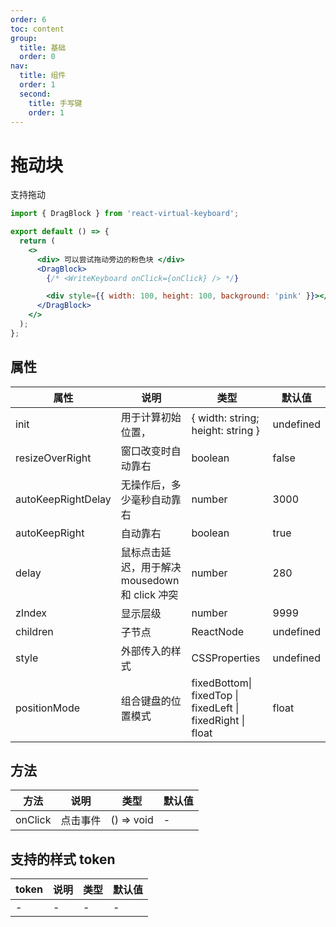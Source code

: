 ```yaml
---
order: 6
toc: content
group:
  title: 基础
  order: 0
nav:
  title: 组件
  order: 1
  second:
    title: 手写键
    order: 1
---
```


# 拖动块

支持拖动

```jsx
import { DragBlock } from 'react-virtual-keyboard';

export default () => {
  return (
    <>
      <div> 可以尝试拖动旁边的粉色块 </div>
      <DragBlock>
        {/* <WriteKeyboard onClick={onClick} /> */}

        <div style={{ width: 100, height: 100, background: 'pink' }}></div>
      </DragBlock>
    </>
  );
};
```

## 属性

| 属性               | 说明                                           | 类型                                                       | 默认值    |
| ------------------ | ---------------------------------------------- | ---------------------------------------------------------- | --------- |
| init               | 用于计算初始位置，                             | { width: string; height: string }                          | undefined |
| resizeOverRight    | 窗口改变时自动靠右                             | boolean                                                    | false     |
| autoKeepRightDelay | 无操作后，多少毫秒自动靠右                     | number                                                     | 3000      |
| autoKeepRight      | 自动靠右                                       | boolean                                                    | true      |
| delay              | 鼠标点击延迟，用于解决 mousedown 和 click 冲突 | number                                                     | 280       |
| zIndex             | 显示层级                                       | number                                                     | 9999      |
| children           | 子节点                                         | ReactNode                                                  | undefined |
| style              | 外部传入的样式                                 | CSSProperties                                              | undefined |
| positionMode       | 组合键盘的位置模式                             | fixedBottom\| fixedTop \| fixedLeft \| fixedRight \| float | float     |

## 方法

| 方法    | 说明     | 类型       | 默认值 |
| ------- | -------- | ---------- | ------ |
| onClick | 点击事件 | () => void | -      |

## 支持的样式 token

| token | 说明 | 类型 | 默认值 |
| ----- | ---- | ---- | ------ |
| -     | -    | -    | -      |

